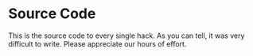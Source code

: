 # Source Code

This is the source code to every single hack. As you can tell, it was very difficult to write. Please appreciate our hours of effort.